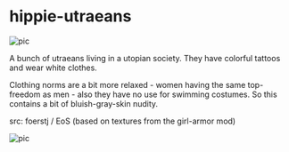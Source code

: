 # hippie-utraeans

![pic](pic.jpg)

A bunch of utraeans living in a utopian society. They have colorful tattoos and wear white clothes.

Clothing norms are a bit more relaxed - women having the same top-freedom as men - also they have no use for swimming costumes. So this contains a bit of bluish-gray-skin nudity.

src: foerstj / EoS (based on textures from the girl-armor mod)

![pic](pic2.jpg)
